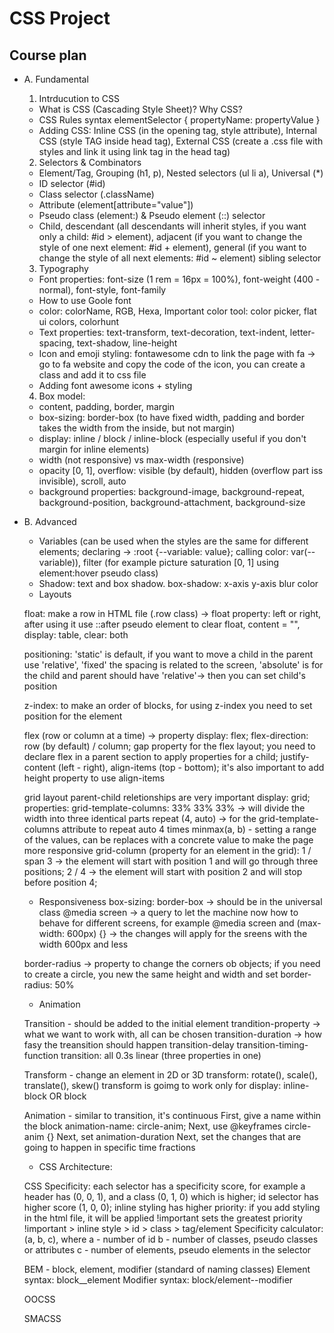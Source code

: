 # CSS Project

## Course plan

- A. Fundamental

  1. Intrducution to CSS

  - What is CSS (Cascading Style Sheet)? Why CSS?
  - CSS Rules syntax
  elementSelector {
    propertyName: propertyValue
  }
  - Adding CSS: Inline CSS (in the opening tag, style attribute), Internal CSS (style TAG inside head tag), External CSS (create a .css file with styles and link it using link tag in the head tag)

  2. Selectors & Combinators

  - Element/Tag, Grouping (h1, p), Nested selectors (ul li a), Universal (*)
  - ID selector (#id)
  - Class selector (.className)
  - Attribute (element[attribute="value"])
  - Pseudo class (element:) & Pseudo element (::) selector
  - Child, descendant (all descendants will inherit styles, if you want only a child: #id > element), 
    adjacent (if you want to change the style of one next element: #id + element),
    general (if you want to change the style of all next elements: #id ~ element) sibling selector

  3. Typography

  - Font properties: font-size (1 rem = 16px = 100%), font-weight (400 - normal), font-style, font-family
  - How to use Goole font
  - color: colorName, RGB, Hexa, Important color tool: color picker, flat ui colors, colorhunt
  - Text properties: text-transform, text-decoration, text-indent, letter-spacing, text-shadow, line-height
  - Icon and emoji styling: fontawesome cdn to link the page with fa -> go to fa website and copy the code of the icon, you can create a class and add it to css file
  - Adding font awesome icons + styling

  4. Box model:
  - content, padding, border, margin
  - box-sizing: border-box (to have fixed width, padding and border takes the width from the inside, but not margin)
  - display: inline / block / inline-block (especially useful if you don't margin for inline elements)
  - width (not responsive) vs max-width (responsive)
  - opacity [0, 1], overflow: visible (by default), hidden (overflow part iss invisible), scroll, auto
  - background properties: background-image, background-repeat, background-position, background-attachment, background-size


- B. Advanced

  - Variables (can be used when the styles are the same for different elements; declaring -> :root {--variable: value}; calling color: var(--variable)), filter (for example picture saturation [0, 1] using element:hover pseudo class)
  - Shadow: text and box shadow. box-shadow: x-axis y-axis blur color
  - Layouts
  
  float: make a row in HTML file (.row class) -> float property: left or right, after using it use ::after pseudo element to clear float, content = "", display: table, clear: both
  
  positioning: 'static' is default, if you want to move a child in the parent use 'relative', 'fixed' the spacing is related to the screen, 'absolute' is for the child and parent should have 'relative'-> then you can set child's position

  z-index: to make an order of blocks, for using z-index you need to set position for the element

  flex (row or column at a time) -> property display: flex; flex-direction: row (by default) / column; gap property for the flex layout; you need to declare flex in a parent section to apply properties for a child; justify-content (left - right), align-items (top - bottom); it's also important to add height property to use align-items

  grid layout 
  parent-child reletionships are very important
  display: grid; 
  properties: grid-template-columns: 33% 33% 33% -> will divide the width into three identical parts
  repeat (4, auto) -> for the grid-template-columns attribute to repeat auto 4 times
  minmax(a, b) - setting a range of the values, can be replaces with a concrete value to make the page more responsive
  grid-column (property for an element in the grid): 1 / span 3 -> the element will start with position 1 and will go through three positions; 2 / 4 -> the element will start with position 2 and will stop before position 4;

  - Responsiveness
  box-sizing: border-box -> should be in the universal class
  @media screen -> a query to let the machine now how to behave for   different screens, for example
  @media screen and (max-width: 600px) {} -> the changes will apply for   the sreens with the width 600px and less 

  border-radius -> property to change the corners ob objects; if you   need to create a circle, you new the same height and width and set   border-radius: 50%

  - Animation 

  Transition - should be added to the initial element
  trandition-property -> what we want to work with, all can be chosen
  transition-duration -> how fasy the treansition should happen
  transition-delay 
  transition-timing-function
  transition: all 0.3s linear (three properties in one) 

  Transform - change an element in 2D or 3D
  transform: rotate(), scale(), translate(), skew()
  transform is goimg to work only for display: inline-block OR block

  Animation - similar to transition, it's continuous
  First, give a name within the block animation-name: circle-anim;
  Next, use @keyframes circle-anim {}
  Next, set animation-duration
  Next, set the changes that are going to happen in specific time fractions

  - CSS Architecture: 
  
  CSS Specificity: each selector has a specificity score, for example a header has (0, 0, 1), and a class (0, 1, 0) which is higher;
  id selector has higher score (1, 0, 0);
  inline styling has higher priority: if you add styling in the html file, it will be applied
  !important sets the greatest priority
  !important > inline style > id > class > tag/element
  Specificity calculator: (a, b, c), where
  a - number of id
  b - number of classes, pseudo classes or attributes
  c - number of elements, pseudo elements in the selector
  
  
  BEM - block, element, modifier (standard of naming classes)
  Element syntax: block__element
  Modifier syntax: block/element--modifier
  
  OOCSS
  
  SMACSS